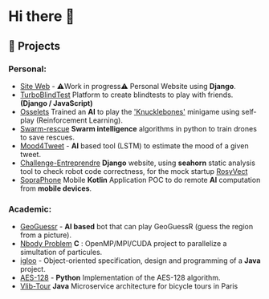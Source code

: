 # Hi there 👋

## 🔭 Projects

### Personal:

- [Site Web](https://github.com/NathanFortyTwo/site-nathan) - ⚠️Work in progress⚠️ Personal Website using **Django**.
- [TurboBlindTest](https://github.com/NathanFortyTwo/blindtest) Platform to create blindtests to play with friends. **(Django / JavaScript)**
- [Osselets](https://github.com/NathanFortyTwo/osselets)  Trained an **AI** to play the ['Knucklebones'](https://cult-of-the-lamb.fandom.com/wiki/Knucklebones) minigame using self-play (Reinforcement Learning).
- [Swarm-rescue](https://github.com/NathanFortyTwo/private-swarm) **Swarm intelligence** algorithms in python to train drones to save rescues.
- [Mood4Tweet](https://github.com/NathanFortyTwo/mood-4-tweet) - **AI** based tool (LSTM) to estimate the mood of a given tweet.
- [Challenge-Entreprendre](https://github.com/NathanFortyTwo/challenge-entreprendre) **Django** website, using **seahorn** static analysis tool to check robot code correctness, for the mock startup [RosyVect](http://rosyvect.nathanferet.fr)
- [SopraPhone](https://github.com/NathanFortyTwo/sopra-phone) Mobile **Kotlin** Application POC to do remote **AI** computation from **mobile devices**.
### Academic:

- [GeoGuessr](https://github.com/rammalnour/image-geotagging) - **AI based** bot that can play GeoGuessR (guess the region from a picture).
- [Nbody Problem](https://github.com/NathanFortyTwo/Nbody) **C** : OpenMP/MPI/CUDA project to parallelize a simultation of particules.
- [igloo](https://github.com/juliette39/igloo) - Object-oriented specification, design and programming of a **Java** project.
- [AES-128](https://github.com/NathanFortyTwo/TP-AES) - **Python** Implementation of the AES-128 algorithm.
- [Vlib-Tour](https://github.com/NathanFortyTwo/csc5002-middleware) **Java** Microservice architecture for bicycle tours in Paris

<!--
**NathanFortyTwo/NathanFortyTwo** is a ✨ _special_ ✨ repository because its `README.md` (this file) appears on your GitHub profile.

Here are some ideas to get you started:

- 🔭 I’m currently working on ...
- 🌱 I’m currently learning ...
- 👯 I’m looking to collaborate on ...
- 🤔 I’m looking for help with ...
- 💬 Ask me about ...
- 📫 How to reach me: ...
- 😄 Pronouns: ...
- ⚡ Fun fact: ...
-->
